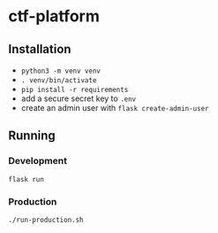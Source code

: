 # ctf-platform

## Installation
- `python3 -m venv venv`
- `. venv/bin/activate`
- `pip install -r requirements`
- add a secure secret key to `.env`
- create an admin user with `flask create-admin-user`

## Running

### Development
`flask run`

### Production
`./run-production.sh`
